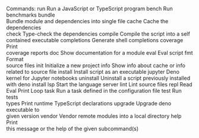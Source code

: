 Commands: run Run a JavaScript or TypeScript program bench Run benchmarks bundle  
Bundle module and dependencies into single file cache Cache the dependencies  
check Type-check the dependencies compile Compile the script into a self  
contained executable completions Generate shell completions coverage Print  
coverage reports doc Show documentation for a module eval Eval script fmt Format  
source files init Initialize a new project info Show info about cache or info  
related to source file install Install script as an executable jupyter Deno  
kernel for Jupyter notebooks uninstall Uninstall a script previously installed  
with deno install lsp Start the language server lint Lint source files repl Read  
Eval Print Loop task Run a task defined in the configuration file test Run tests  
types Print runtime TypeScript declarations upgrade Upgrade deno executable to  
given version vendor Vendor remote modules into a local directory help Print  
this message or the help of the given subcommand(s)  
